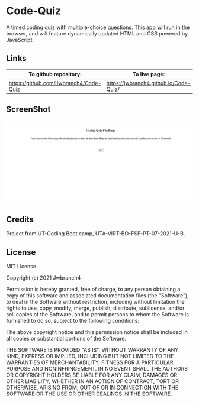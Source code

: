 # Code-Quiz

A timed coding quiz with multiple-choice questions. This app will run in the browser, and will feature dynamically updated HTML and CSS powered by JavaScript.

## Links

| To github repository:                  | To live page:                          |
| -------------------------------------- | -------------------------------------- |
| https://github.com/Jwbranch4/Code-Quiz | https://jwbranch4.github.io/Code-Quiz/ |

## ScreenShot

![screenshot](assets/images/screenshot.png)

## Credits

Project from UT-Coding Boot camp, UTA-VIRT-BO-FSF-PT-07-2021-U-B.

## License

MIT License

Copyright (c) 2021 Jwbranch4

Permission is hereby granted, free of charge, to any person obtaining a copy
of this software and associated documentation files (the "Software"), to deal
in the Software without restriction, including without limitation the rights
to use, copy, modify, merge, publish, distribute, sublicense, and/or sell
copies of the Software, and to permit persons to whom the Software is
furnished to do so, subject to the following conditions:

The above copyright notice and this permission notice shall be included in all
copies or substantial portions of the Software.

THE SOFTWARE IS PROVIDED "AS IS", WITHOUT WARRANTY OF ANY KIND, EXPRESS OR
IMPLIED, INCLUDING BUT NOT LIMITED TO THE WARRANTIES OF MERCHANTABILITY,
FITNESS FOR A PARTICULAR PURPOSE AND NONINFRINGEMENT. IN NO EVENT SHALL THE
AUTHORS OR COPYRIGHT HOLDERS BE LIABLE FOR ANY CLAIM, DAMAGES OR OTHER
LIABILITY, WHETHER IN AN ACTION OF CONTRACT, TORT OR OTHERWISE, ARISING FROM,
OUT OF OR IN CONNECTION WITH THE SOFTWARE OR THE USE OR OTHER DEALINGS IN THE
SOFTWARE.
